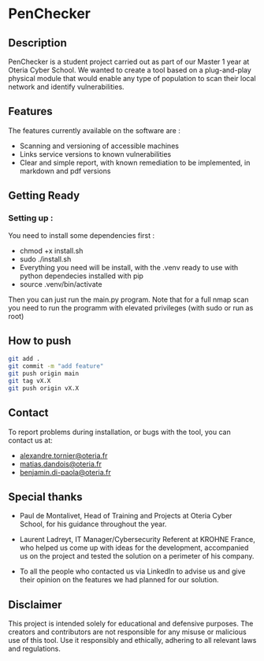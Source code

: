 # PenChecker

## Description

PenChecker is a student project carried out as part of our Master 1 year at Oteria Cyber School.
We wanted to create a tool based on a plug-and-play physical module that would enable any type of population to scan their local network and identify vulnerabilities.

## Features

The features currently available on the software are :
* Scanning and versioning of accessible machines
* Links service versions to known vulnerabilities
* Clear and simple report, with known remediation to be implemented, in markdown and pdf versions

## Getting Ready

### Setting up :

You need to install some dependencies first :  
- chmod +x install.sh
- sudo ./install.sh
- Everything you need will be install, with the .venv ready to use with python dependecies installed with pip
- source .venv/bin/activate

Then you can just run the main.py program. Note that for a full nmap scan you need to run the programm with elevated privileges (with sudo or run as root)

## How to push

```sh
git add .
git commit -m "add feature"
git push origin main
git tag vX.X
git push origin vX.X
```

## Contact

To report problems during installation, or bugs with the tool, you can contact us at:
- alexandre.tornier@oteria.fr
- matias.dandois@oteria.fr
- benjamin.di-paola@oteria.fr

## Special thanks

* Paul de Montalivet, Head of Training and Projects at Oteria Cyber School, for his guidance throughout the year.

* Laurent Ladreyt, IT Manager/Cybersecurity Referent at KROHNE France, who helped us come up with ideas for the development, accompanied us on the project and tested the solution on a perimeter of his company.

* To all the people who contacted us via LinkedIn to advise us and give their opinion on the features we had planned for our solution.

## Disclaimer

This project is intended solely for educational and defensive purposes. The creators and contributors are not responsible for any misuse or malicious use of this tool. Use it responsibly and ethically, adhering to all relevant laws and regulations.
